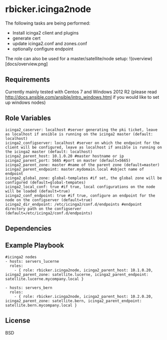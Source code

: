rbicker.icinga2node
===================

The following tasks are being performed:
* Install icinga2 client and plugins
* generate cert
* update icinga2.conf and zones.conf
* optionally configure endpoint

The role can also be used for a master/satellite/node setup:
!(overview)[docs/overview.png]


Requirements
------------

Currently mainly tested with Centos 7 and Windows 2012 R2 (please read http://docs.ansible.com/ansible/intro_windows.html if you would like to set up windows nodes)

Role Variables
--------------
```
icinga2_caserver: localhost #server generating the pki ticket, leave as localhost if ansible is running on the icinga2 master (default: localhost)
icinga2_configserver: localhost #server on which the endpoint for the client will be configured, leave as localhost if ansible is running on the icinga2 master (default: localhost)
icinga2_parent_host: 10.1.0.20 #master hostname or ip
icinga2_parent_port: 5665 #port on master (default=5665)
icinga2_parent_zone: master #name of the parent zone (default=master)
icinga2_parent_endpoint: master.mydomain.local #object name of endpoint
icinga2_global_zone: global-templates #if set, the global zone will be configured (default=global-tempates)
icinga2_local_conf: true #if true, local configurations on the node will be loaded (default=true)
icinga2_conf_endpoint: true #if true, configure an endpoint for the node on the configserver (default=true)
icinga2_dir_endpoint: /etc/icinga2/conf.d/endpoints #endpoint directory path on the configserver (default=/etc/icinga2/conf.d/endpoints)
```

Dependencies
------------


Example Playbook
----------------

```
#icinga2 nodes
- hosts: servers_lucerne
  roles:
    - { role: rbicker.icinga2node, icinga2_parent_host: 10.1.0.20, icinga2_parent_zone: satellite.lucerne, icinga2_parent_endpoint: satellite.lucerne.mycompany.local }

- hosts: servers_bern
  roles:
    - { role: rbicker.icinga2node, icinga2_parent_host: 10.2.0.20, icinga2_parent_zone: satellite.bern, icinga2_parent_endpoint: satellite.bern.mycompany.local }
```

License
-------

BSD
